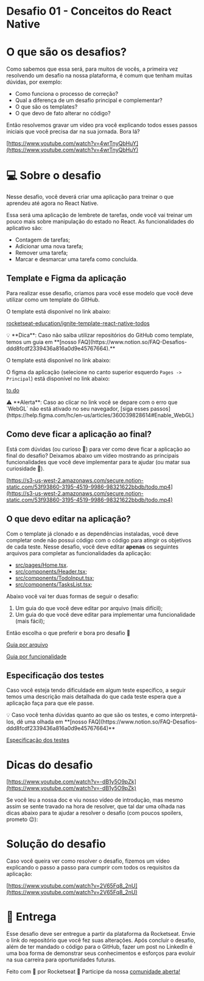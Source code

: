 # Desafio 01 - Conceitos do React Native

# O que são os desafios?

Como sabemos que essa será, para muitos de vocês, a primeira vez resolvendo um desafio na nossa plataforma, é comum que tenham muitas dúvidas, por exemplo:

- Como funciona o processo de correção?
- Qual a diferença de um desafio principal e complementar?
- O que são os templates?
- O que devo de fato alterar no código?

Então resolvemos gravar um vídeo pra você explicando todos esses passos iniciais que você precisa dar na sua jornada. Bora lá?

[https://www.youtube.com/watch?v=4wrTnyQbHuY](https://www.youtube.com/watch?v=4wrTnyQbHuY)

# 💻 Sobre o desafio

Nesse desafio, você deverá criar uma aplicação para treinar o que aprendeu até agora no React Native.

Essa será uma aplicação de lembrete de tarefas, onde você vai treinar um pouco mais sobre manipulação do estado no React.
As funcionalidades do aplicativo são:

- Contagem de tarefas;
- Adicionar uma nova tarefa;
- Remover uma tarefa;
- Marcar e desmarcar uma tarefa como concluída.

## Template e Figma da aplicação

Para realizar esse desafio, criamos para você esse modelo que você deve utilizar como um template do GitHub.

O template está disponível no link abaixo:

[rocketseat-education/ignite-template-react-native-todos](https://github.com/rocketseat-education/ignite-template-react-native-todos)

<aside>
💡 **Dica**: Caso não saiba utilizar repositórios do GitHub como template, temos um guia em **[nosso FAQ](https://www.notion.so/FAQ-Desafios-ddd8fcdf2339436a816a0d9e45767664).**

</aside>

O template está disponível no link abaixo:

O figma da aplicação (selecione no canto superior esquerdo  `Pages -> Principal`) está disponível no link abaixo:

[to.do](https://www.figma.com/file/L442P4syOkbHGaLr4fGad4/to.do/duplicate)

<aside>
⚠️ **Alerta**: Caso ao clicar no link você se depare com o erro que `WebGL` não está ativado no seu navegador, [siga esses passos](https://help.figma.com/hc/en-us/articles/360039828614#Enable_WebGL)

</aside>

## Como deve ficar a aplicação ao final?

Está com dúvidas (ou curioso 👀) para ver como deve ficar a aplicação ao final do desafio? Deixamos abaixo um vídeo mostrando as principais funcionalidades que você deve implementar para te ajudar (ou matar sua curiosidade 👀).

[https://s3-us-west-2.amazonaws.com/secure.notion-static.com/53f93860-3195-4519-9986-98321622bbdb/todo.mp4](https://s3-us-west-2.amazonaws.com/secure.notion-static.com/53f93860-3195-4519-9986-98321622bbdb/todo.mp4)

## O que devo editar na aplicação?

Com o template já clonado e as dependências instaladas, você deve completar onde não possui código com o código para atingir os objetivos de cada teste. Nesse desafio, você deve editar **apenas** os seguintes arquivos para completar as funcionalidades da aplicação:

- [src/pages/Home.tsx](https://github.com/rocketseat-education/ignite-template-react-native-todos/blob/main/src/pages/Home.tsx).
- [src/components/Header.tsx](https://github.com/rocketseat-education/ignite-template-react-native-todos/blob/main/src/components/Header.tsx);
- [src/components/TodoInput.tsx](https://github.com/rocketseat-education/ignite-template-react-native-todos/blob/main/src/components/TodoInput.tsx);
- [src/components/TasksList.tsx](https://github.com/rocketseat-education/ignite-template-react-native-todos/blob/main/src/components/TasksList.tsx);

Abaixo você vai ter duas formas de seguir o desafio:

1. Um guia do que você deve editar por arquivo (mais difícil);
2. Um guia do que você deve editar para implementar uma funcionalidade (mais fácil);

Então escolha o que preferir e bora pro desafio 🚀

[Guia por arquivo](https://www.notion.so/Guia-por-arquivo-1955c3f8d09b4f48828188b29087c186)

[Guia por funcionalidade](https://www.notion.so/Guia-por-funcionalidade-687972f710f74e369ed60a09879649ac)

## Especificação dos testes

Caso você esteja tendo dificuldade em algum teste específico, a seguir temos uma descrição mais detalhada do que cada teste espera que a aplicação faça para que ele passe.

<aside>
💡 Caso você tenha dúvidas quanto ao que são os testes, e como interpretá-los, dê uma olhada em **[nosso FAQ](https://www.notion.so/FAQ-Desafios-ddd8fcdf2339436a816a0d9e45767664)**

</aside>

[Especificação dos testes](https://www.notion.so/Especifica-o-dos-testes-640934e70bd241ad854a21aa2ccf006a)

# Dicas do desafio

[https://www.youtube.com/watch?v=-dB1y5O9pZk](https://www.youtube.com/watch?v=-dB1y5O9pZk)

Se você leu a nossa doc e viu nosso vídeo de introdução, mas mesmo assim se sente travado na hora de resolver, que tal dar uma olhada nas dicas abaixo para te ajudar a resolver o desafio (com poucos spoilers, prometo 😉):

# Solução do desafio

Caso você queira ver como resolver o desafio, fizemos um vídeo explicando o passo a passo para cumprir com todos os requisitos da aplicação:

[https://www.youtube.com/watch?v=2V65Fq8_2nU](https://www.youtube.com/watch?v=2V65Fq8_2nU)

# 📅 Entrega

Esse desafio deve ser entregue a partir da plataforma da Rocketseat. Envie o link do repositório que você fez suas alterações. Após concluir o desafio, além de ter mandado o código para o GitHub, fazer um post no LinkedIn é uma boa forma de demonstrar seus conhecimentos e esforços para evoluir na sua carreira para oportunidades futuras.

Feito com 💜 por Rocketseat 👋 Participe da nossa [comunidade aberta!](https://discord.gg/Ns86RQyVH8)